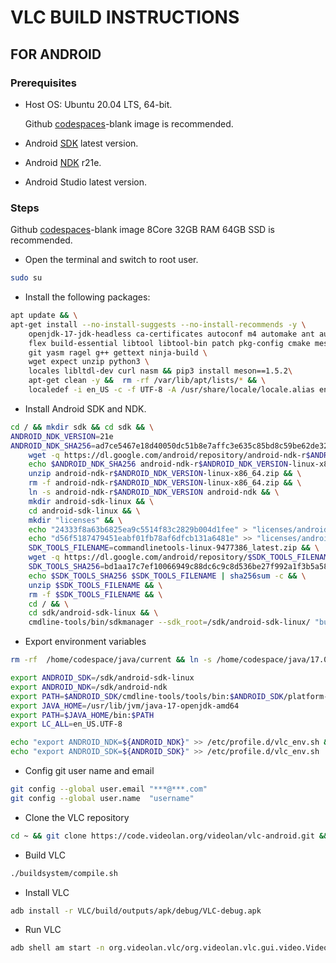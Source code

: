 # VLC BUILD INSTRUCTIONS

## FOR ANDROID

### Prerequisites

- Host OS: Ubuntu 20.04 LTS, 64-bit. 
  
  Github [codespaces](https://github.com/codespaces)-blank image is recommended.
  
- Android [SDK](https://developer.android.com/studio) latest version.

- Android [NDK](https://developer.android.com/ndk/downloads) r21e. 
- Android Studio latest version.
  
### Steps

Github [codespaces](https://github.com/codespaces)-blank image 8Core 32GB RAM 64GB SSD is recommended.

- Open the terminal and switch to root user.

```bash
sudo su
```

- Install the following packages:

```bash
apt update && \
apt-get install --no-install-suggests --no-install-recommends -y \
    openjdk-17-jdk-headless ca-certificates autoconf m4 automake ant autopoint bison \
    flex build-essential libtool libtool-bin patch pkg-config cmake meson \
    git yasm ragel g++ gettext ninja-build \
    wget expect unzip python3 \
    locales libltdl-dev curl nasm && pip3 install meson==1.5.2\
    apt-get clean -y &&  rm -rf /var/lib/apt/lists/* && \
    localedef -i en_US -c -f UTF-8 -A /usr/share/locale/locale.alias en_US.UTF-8
```

- Install Android SDK and NDK.

```bash
cd / && mkdir sdk && cd sdk && \
ANDROID_NDK_VERSION=21e
ANDROID_NDK_SHA256=ad7ce5467e18d40050dc51b8e7affc3e635c85bd8c59be62de32352328ed467e && \
    wget -q https://dl.google.com/android/repository/android-ndk-r$ANDROID_NDK_VERSION-linux-x86_64.zip && \
    echo $ANDROID_NDK_SHA256 android-ndk-r$ANDROID_NDK_VERSION-linux-x86_64.zip | sha256sum -c && \
    unzip android-ndk-r$ANDROID_NDK_VERSION-linux-x86_64.zip && \
    rm -f android-ndk-r$ANDROID_NDK_VERSION-linux-x86_64.zip && \
    ln -s android-ndk-r$ANDROID_NDK_VERSION android-ndk && \
    mkdir android-sdk-linux && \
    cd android-sdk-linux && \
    mkdir "licenses" && \
    echo "24333f8a63b6825ea9c5514f83c2829b004d1fee" > "licenses/android-sdk-license" && \
    echo "d56f5187479451eabf01fb78af6dfcb131a6481e" >> "licenses/android-sdk-license" && \
    SDK_TOOLS_FILENAME=commandlinetools-linux-9477386_latest.zip && \
    wget -q https://dl.google.com/android/repository/$SDK_TOOLS_FILENAME && \
    SDK_TOOLS_SHA256=bd1aa17c7ef10066949c88dc6c9c8d536be27f992a1f3b5a584f9bd2ba5646a0 && \
    echo $SDK_TOOLS_SHA256 $SDK_TOOLS_FILENAME | sha256sum -c && \
    unzip $SDK_TOOLS_FILENAME && \
    rm -f $SDK_TOOLS_FILENAME && \
    cd / && \
    cd sdk/android-sdk-linux && \
    cmdline-tools/bin/sdkmanager --sdk_root=/sdk/android-sdk-linux/ "build-tools;26.0.1" "platform-tools" "platforms;android-26"
```

- Export environment variables

```bash
rm -rf  /home/codespace/java/current && ln -s /home/codespace/java/17.0.13-ms/ /home/codespace/java/current
```

```bash
export ANDROID_SDK=/sdk/android-sdk-linux
export ANDROID_NDK=/sdk/android-ndk
export PATH=$ANDROID_SDK/cmdline-tools/tools/bin:$ANDROID_SDK/platform-tools:$PATH
export JAVA_HOME=/usr/lib/jvm/java-17-openjdk-amd64
export PATH=$JAVA_HOME/bin:$PATH
export LC_ALL=en_US.UTF-8

echo "export ANDROID_NDK=${ANDROID_NDK}" >> /etc/profile.d/vlc_env.sh && \
echo "export ANDROID_SDK=${ANDROID_SDK}" >> /etc/profile.d/vlc_env.sh
```

- Config git user name and email

```bash
git config --global user.email "***@***.com"
git config --global user.name  "username"
```

- Clone the VLC repository

```bash
cd ~ && git clone https://code.videolan.org/videolan/vlc-android.git && cd vlc-android
```

- Build VLC

```bash
./buildsystem/compile.sh
```

- Install VLC

```bash
adb install -r VLC/build/outputs/apk/debug/VLC-debug.apk
```

- Run VLC

```bash
adb shell am start -n org.videolan.vlc/org.videolan.vlc.gui.video.VideoPlayerActivity
```